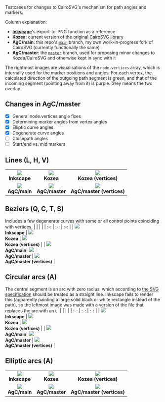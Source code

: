 Testcases for changes to CairoSVG's mechanism for path angles and markers.

Column explanation:
* **[Inkscape](https://inkscape.org/)**'s export-to-PNG function as a reference
* **Kozea**: current version of the [original CairoSVG library](https://github.com/Kozea/CairoSVG)
* **AgC/main**: this repo's [`main`](https://github.com/SilverCardioid/CairoSVG/) branch, my own work-in-progress fork of CairoSVG (currently functionally the same)
* **AgC/master**: the [`master`](https://github.com/SilverCardioid/CairoSVG/tree/master) branch, used for proposing minor changes to Kozea/CairoSVG and otherwise kept in sync with it

The rightmost images are visualisations of the `node.vertices` array, which is internally used for the marker positions and angles. For each vertex, the calculated direction of the outgoing path segment is green, and that of the incoming segment (pointing away from it) is purple. Grey means the two overlap.

## Changes in AgC/master
* [x] General node.vertices angle fixes
* [x] Determining marker angles from vertex angles
* [x] Elliptic curve angles
* [x] Degenerate curve angles
* [ ] Closepath angles
* [ ] Start/end vs. mid markers

## Lines (L, H, V)
|     |     |     |
| :-: | :-: | :-: |
| ![](lines-ink.png)<br/>**Inkscape** | ![](kozea-2020-11-23/lines-kozea.png)<br/>**Kozea** | ![](kozea-2020-11-23/lines-vertices.png)<br/>**Kozea (vertices)** |
| ![](lines-agc.png)<br/>**AgC/main**| ![](lines-kozea.png)<br/>**AgC/master**  | ![](lines-vertices.png)<br/>**AgC/master (vertices)** |

## Beziers (Q, C, T, S)
Includes a few degenerate curves with some or all control points coinciding with vertices.
|     |     |     |
| :-: | :-: | :-: |
| ![](beziers-ink.png)<br/>**Inkscape** | ![](kozea-2020-11-23/beziers-kozea.png)<br/>**Kozea** | ![](kozea-2020-11-23/beziers-vertices.png)<br/>**Kozea (vertices)** |
| ![](beziers-agc.png)<br/>**AgC/main**| ![](beziers-kozea.png)<br/>**AgC/master**  | ![](beziers-vertices.png)<br/>**AgC/master (vertices)** |

## Circular arcs (A)
The central segment is an arc with zero radius, which according to [the SVG specification](https://www.w3.org/Graphics/SVG/1.1/implnote.html#ArcOutOfRangeParameters) should be treated as a straight line. Inkscape fails to render this (apparently painting a large solid black or white rectangle instead of the path), so the leftmost image was made with a version of the file that replaces the arc with an `L`.
|     |     |     |
| :-: | :-: | :-: |
| ![](arcs-ink-fix.png)<br/>**Inkscape** | ![](kozea-2020-11-23/arcs-kozea.png)<br/>**Kozea** | ![](kozea-2020-11-23/arcs-vertices.png)<br/>**Kozea (vertices)** |
| ![](arcs-agc.png)<br/>**AgC/main**| ![](arcs-kozea.png)<br/>**AgC/master**  | ![](arcs-vertices.png)<br/>**AgC/master (vertices)** |

## Elliptic arcs (A)
|     |     |     |
| :-: | :-: | :-: |
| ![](elliptic-ink-fix.png)<br/>**Inkscape** | ![](kozea-2020-11-23/elliptic-kozea.png)<br/>**Kozea** | ![](kozea-2020-11-23/elliptic-vertices.png)<br/>**Kozea (vertices)** |
| ![](elliptic-agc.png)<br/>**AgC/main**| ![](elliptic-kozea.png)<br/>**AgC/master**  | ![](elliptic-vertices.png)<br/>**AgC/master (vertices)** |
